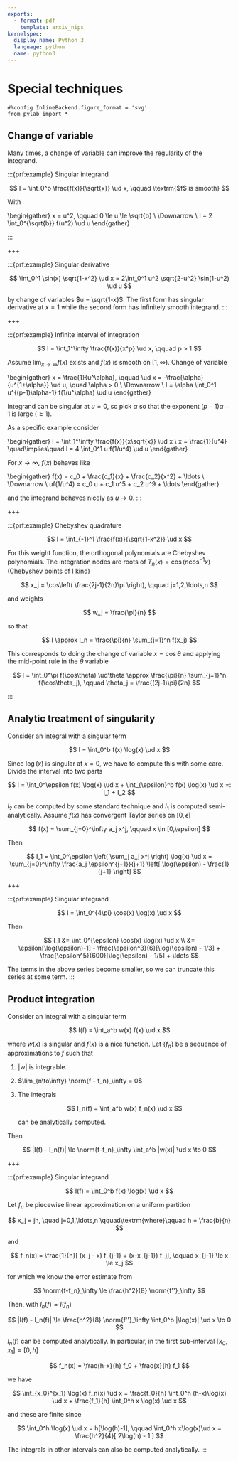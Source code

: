 ```yaml
---
exports:
  - format: pdf
    template: arxiv_nips
kernelspec:
  display_name: Python 3
  language: python
  name: python3
---
```


# Special techniques

```{code-cell}
#%config InlineBackend.figure_format = 'svg'
from pylab import *
```

## Change of variable

Many times, a change of variable can improve the regularity of the
integrand.

:::{prf:example} Singular integrand

$$
I = \int_0^b \frac{f(x)}{\sqrt{x}} \ud x, \qquad \textrm{$f$ is smooth}
$$

With 

\begin{gather}
x = u^2, \qquad 0 \le u \le \sqrt{b} \\
\Downarrow \\
I = 2 \int_0^{\sqrt{b}} f(u^2) \ud u
\end{gather}

:::

+++

:::{prf:example} Singular derivative

$$
\int_0^1 \sin(x) \sqrt{1-x^2} \ud x = 2\int_0^1 u^2 \sqrt{2-u^2} \sin(1-u^2) \ud u
$$

by change of variables $u = \sqrt{1-x}$. The first form has singular
derivative at $x=1$ while the second form has infinitely smooth
integrand.
:::

+++

:::{prf:example} Infinite interval of integration

$$
I = \int_1^\infty \frac{f(x)}{x^p} \ud x, \qquad p > 1
$$ 

Assume $\lim_{x \to \infty} f(x)$ exists and $f(x)$ is smooth on $[1,\infty)$. Change of variable

\begin{gather}
x = \frac{1}{u^\alpha}, \qquad \ud x = -\frac{\alpha}{u^{1+\alpha}} \ud u, \quad \alpha > 0 \\
\Downarrow \\
I = \alpha \int_0^1 u^{(p-1)\alpha-1} f(1/u^\alpha) \ud u
\end{gather}

Integrand can be singular at $u=0$, so pick $\alpha$ so that the exponent $(p-1)\alpha-1$ is large $(\ge 1)$. 

As a specific example consider

\begin{gather}
I = \int_1^\infty \frac{f(x)}{x\sqrt{x}} \ud x \\
x = \frac{1}{u^4} \quad\implies\quad I = 4 \int_0^1 u f(1/u^4) \ud u
\end{gather}

For $x \to \infty$, $f(x)$ behaves like

\begin{gather}
f(x) = c_0 + \frac{c_1}{x} + \frac{c_2}{x^2} + \ldots \\
\Downarrow \\
uf(1/u^4) = c_0 u + c_1 u^5 + c_2 u^9 + \ldots
\end{gather}

and the integrand behaves nicely as $u \to 0$.
:::

+++

:::{prf:example} Chebyshev quadrature

$$
I = \int_{-1}^1 \frac{f(x)}{\sqrt{1-x^2}} \ud x
$$ 

For this weight function, the orthogonal polynomials are Chebyshev polynomials. The integration nodes are roots of $T_n(x) = \cos(n \cos^{-1}x)$ (Chebyshev points of I kind)

$$
x_j = \cos\left( \frac{2j-1}{2n}\pi \right), \qquad j=1,2,\ldots,n
$$

and weights 

$$
w_j = \frac{\pi}{n}
$$ 

so that

$$
I \approx I_n = \frac{\pi}{n} \sum_{j=1}^n f(x_j)
$$ 

This corresponds to doing the change of variable $x = \cos\theta$ and applying the mid-point rule in the $\theta$ variable

$$
I = \int_0^\pi f(\cos\theta) \ud\theta \approx \frac{\pi}{n} \sum_{j=1}^n f(\cos\theta_j), \qquad \theta_j = \frac{(2j-1)\pi}{2n}
$$

:::

## Analytic treatment of singularity

Consider an integral with a singular term

$$
I = \int_0^b f(x) \log(x) \ud x
$$ 

Since $\log(x)$ is singular at $x=0$, we have to compute this with some care. Divide the interval into two parts

$$
I  = \int_0^\epsilon f(x) \log(x) \ud x + \int_{\epsilon}^b f(x) \log(x) \ud x =: I_1 + I_2
$$

$I_2$ can be computed by some standard technique and $I_1$ is computed semi-analytically. Assume $f(x)$ has convergent Taylor series on $[0,\epsilon]$

$$
f(x) = \sum_{j=0}^\infty a_j x^j, \qquad x \in [0,\epsilon]
$$ 

Then

$$
I_1 = \int_0^\epsilon \left( \sum_j a_j x^j \right) \log(x) \ud x = \sum_{j=0}^\infty \frac{a_j \epsilon^{j+1}}{j+1} \left[ \log(\epsilon) - \frac{1}{j+1} \right]
$$

+++

:::{prf:example} Singular integrand

$$
I = \int_0^{4\pi} \cos(x) \log(x) \ud x
$$ 

Then

$$
I_1 
&= \int_0^{\epsilon} \cos(x) \log(x) \ud x \\
&= \epsilon[\log(\epsilon)-1] - \frac{\epsilon^3}{6}[\log(\epsilon) - 1/3] + \frac{\epsilon^5}{600}[\log(\epsilon) - 1/5] + \ldots
$$

The terms in the above series become smaller, so we can truncate this
series at some term.
:::

## Product integration

Consider an integral with a singular term

$$
I(f) = \int_a^b w(x) f(x) \ud x
$$ 

where $w(x)$ is singular and $f(x)$ is a nice function. Let $\{ f_n \}$ be a sequence of approximations to $f$ such that

1.  $|w|$ is integrable.

2.  $\lim_{n\to\infty} \norm{f - f_n}_\infty = 0$

3.  The integrals 

    $$
    I_n(f) = \int_a^b w(x) f_n(x) \ud x
    $$ 

    can be analytically computed.

Then

$$
|I(f) - I_n(f)| \le \norm{f-f_n}_\infty \int_a^b |w(x)| \ud x \to 0
$$

+++

:::{prf:example} Singular integrand

$$
I(f) = \int_0^b f(x) \log(x) \ud x
$$ 

Let $f_n$ be piecewise linear approximation on a uniform partition

$$
x_j = jh, \quad j=0,1,\ldots,n \qquad\textrm{where}\qquad h = \frac{b}{n}
$$

and

$$
f_n(x) = \frac{1}{h}[ (x_j - x) f_{j-1} + (x-x_{j-1}) f_j], \qquad x_{j-1} \le x \le x_j
$$

for which we know the error estimate from [](#sec:pwlininterp)

$$
\norm{f-f_n}_\infty \le \frac{h^2}{8} \norm{f''}_\infty
$$ 

Then, with $I_n(f) = I(f_n)$

$$
|I(f) - I_n(f)| \le \frac{h^2}{8} \norm{f''}_\infty \int_0^b |\log(x)| \ud x \to 0
$$

$I_n(f)$ can be computed analytically. In particular, in the first sub-interval $[x_0,x_1]=[0,h]$ 

$$
f_n(x) = \frac{h-x}{h} f_0 + \frac{x}{h} f_1
$$

we have

$$
\int_{x_0}^{x_1} \log(x) f_n(x) \ud x = \frac{f_0}{h} \int_0^h (h-x)\log(x) \ud x + \frac{f_1}{h} \int_0^h x \log(x) \ud x
$$

and these are finite since

$$
\int_0^h \log(x) \ud x = h[\log(h)-1], \qquad \int_0^h x\log(x)\ud x = \frac{h^2}{4}[ 2\log(h) - 1 ]
$$

The integrals in other intervals can also be computed analytically.
:::

